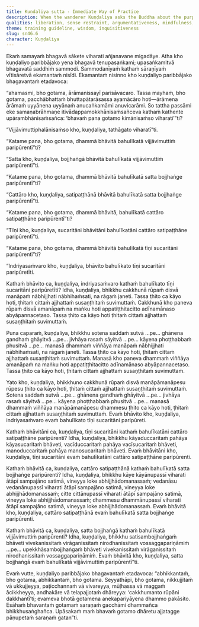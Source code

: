 ```yaml
---
title: Kuṇḍaliya sutta - Immediate Way of Practice
description: When the wanderer Kuṇḍaliya asks the Buddha about the purpose of his living the spiritual life, the Buddha describes a gradual path, beginning with sense restraint and leading to the experience of the fruit of true knowledge and liberation.
qualities: liberation, sense restraint, argumentativeness, mindfulness, equanimity, solitude, dispassion, ending, giving up, craving, suffering
theme: training guideline, wisdom, inquisitiveness
slug: sn46.6
character: Kuṇḍaliya
---
```


Ekaṁ samayaṁ bhagavā sākete viharati añjanavane migadāye. Atha kho kuṇḍaliyo paribbājako yena bhagavā tenupasaṅkami; upasaṅkamitvā bhagavatā saddhiṁ sammodi. Sammodanīyaṁ kathaṁ sāraṇīyaṁ vītisāretvā ekamantaṁ nisīdi. Ekamantaṁ nisinno kho kuṇḍaliyo paribbājako bhagavantaṁ etadavoca:

“ahamasmi, bho gotama, ārāmanissayī parisāvacaro. Tassa mayhaṁ, bho gotama, pacchābhattaṁ bhuttapātarāsassa ayamācāro hoti—ārāmena ārāmaṁ uyyānena uyyānaṁ anucaṅkamāmi anuvicarāmi. So tattha passāmi eke samaṇabrāhmaṇe itivādappamokkhānisaṁsañceva kathaṁ kathente upārambhānisaṁsañca: ‘bhavaṁ pana gotamo kimānisaṁso viharatī’”ti?

“Vijjāvimuttiphalānisaṁso kho, kuṇḍaliya, tathāgato viharatī”ti.

“Katame pana, bho gotama, dhammā bhāvitā bahulīkatā vijjāvimuttiṁ paripūrentī”ti?

“Satta kho, kuṇḍaliya, bojjhaṅgā bhāvitā bahulīkatā vijjāvimuttiṁ paripūrentī”ti.

“Katame pana, bho gotama, dhammā bhāvitā bahulīkatā satta bojjhaṅge paripūrentī”ti?

“Cattāro kho, kuṇḍaliya, satipaṭṭhānā bhāvitā bahulīkatā satta bojjhaṅge paripūrentī”ti.

“Katame pana, bho gotama, dhammā bhāvitā, bahulīkatā cattāro satipaṭṭhāne paripūrentī”ti?

“Tīṇi kho, kuṇḍaliya, sucaritāni bhāvitāni bahulīkatāni cattāro satipaṭṭhāne paripūrentī”ti.

“Katame pana, bho gotama, dhammā bhāvitā bahulīkatā tīṇi sucaritāni paripūrentī”ti?

“Indriyasaṁvaro kho, kuṇḍaliya, bhāvito bahulīkato tīṇi sucaritāni paripūretīti.

Kathaṁ bhāvito ca, kuṇḍaliya, indriyasaṁvaro kathaṁ bahulīkato tīṇi sucaritāni paripūretīti? Idha, kuṇḍaliya, bhikkhu cakkhunā rūpaṁ disvā manāpaṁ nābhijjhati nābhihaṁsati, na rāgaṁ janeti. Tassa ṭhito ca kāyo hoti, ṭhitaṁ cittaṁ ajjhattaṁ susaṇṭhitaṁ suvimuttaṁ. Cakkhunā kho paneva rūpaṁ disvā amanāpaṁ na maṅku hoti appatiṭṭhitacitto adīnamānaso abyāpannacetaso. Tassa ṭhito ca kāyo hoti ṭhitaṁ cittaṁ ajjhattaṁ susaṇṭhitaṁ suvimuttaṁ.

Puna caparaṁ, kuṇḍaliya, bhikkhu sotena saddaṁ sutvā …pe… ghānena gandhaṁ ghāyitvā …pe… jivhāya rasaṁ sāyitvā …pe… kāyena phoṭṭhabbaṁ phusitvā …pe… manasā dhammaṁ viññāya manāpaṁ nābhijjhati nābhihaṁsati, na rāgaṁ janeti. Tassa ṭhito ca kāyo hoti, ṭhitaṁ cittaṁ ajjhattaṁ susaṇṭhitaṁ suvimuttaṁ. Manasā kho paneva dhammaṁ viññāya amanāpaṁ na maṅku hoti appatiṭṭhitacitto adīnamānaso abyāpannacetaso. Tassa ṭhito ca kāyo hoti, ṭhitaṁ cittaṁ ajjhattaṁ susaṇṭhitaṁ suvimuttaṁ.

Yato kho, kuṇḍaliya, bhikkhuno cakkhunā rūpaṁ disvā manāpāmanāpesu rūpesu ṭhito ca kāyo hoti, ṭhitaṁ cittaṁ ajjhattaṁ susaṇṭhitaṁ suvimuttaṁ. Sotena saddaṁ sutvā …pe… ghānena gandhaṁ ghāyitvā …pe… jivhāya rasaṁ sāyitvā …pe… kāyena phoṭṭhabbaṁ phusitvā …pe… manasā dhammaṁ viññāya manāpāmanāpesu dhammesu ṭhito ca kāyo hoti, ṭhitaṁ cittaṁ ajjhattaṁ susaṇṭhitaṁ suvimuttaṁ. Evaṁ bhāvito kho, kuṇḍaliya, indriyasaṁvaro evaṁ bahulīkato tīṇi sucaritāni paripūreti.

Kathaṁ bhāvitāni ca, kuṇḍaliya, tīṇi sucaritāni kathaṁ bahulīkatāni cattāro satipaṭṭhāne paripūrenti? Idha, kuṇḍaliya, bhikkhu kāyaduccaritaṁ pahāya kāyasucaritaṁ bhāveti, vacīduccaritaṁ pahāya vacīsucaritaṁ bhāveti, manoduccaritaṁ pahāya manosucaritaṁ bhāveti. Evaṁ bhāvitāni kho, kuṇḍaliya, tīṇi sucaritāni evaṁ bahulīkatāni cattāro satipaṭṭhāne paripūrenti.

Kathaṁ bhāvitā ca, kuṇḍaliya, cattāro satipaṭṭhānā kathaṁ bahulīkatā satta bojjhaṅge paripūrenti? Idha, kuṇḍaliya, bhikkhu kāye kāyānupassī viharati ātāpī sampajāno satimā, vineyya loke abhijjhādomanassaṁ; vedanāsu vedanānupassī viharati ātāpī sampajāno satimā, vineyya loke abhijjhādomanassaṁ; citte cittānupassī viharati ātāpī sampajāno satimā, vineyya loke abhijjhādomanassaṁ; dhammesu dhammānupassī viharati ātāpī sampajāno satimā, vineyya loke abhijjhādomanassaṁ. Evaṁ bhāvitā kho, kuṇḍaliya, cattāro satipaṭṭhānā evaṁ bahulīkatā satta bojjhaṅge paripūrenti.

Kathaṁ bhāvitā ca, kuṇḍaliya, satta bojjhaṅgā kathaṁ bahulīkatā vijjāvimuttiṁ paripūrenti? Idha, kuṇḍaliya, bhikkhu satisambojjhaṅgaṁ bhāveti vivekanissitaṁ virāganissitaṁ nirodhanissitaṁ vossaggapariṇāmiṁ …pe… upekkhāsambojjhaṅgaṁ bhāveti vivekanissitaṁ virāganissitaṁ nirodhanissitaṁ vossaggapariṇāmiṁ. Evaṁ bhāvitā kho, kuṇḍaliya, satta bojjhaṅgā evaṁ bahulīkatā vijjāvimuttiṁ paripūrentī”ti.

Evaṁ vutte, kuṇḍaliyo paribbājako bhagavantaṁ etadavoca: “abhikkantaṁ, bho gotama, abhikkantaṁ, bho gotama. Seyyathāpi, bho gotama, nikkujjitaṁ vā ukkujjeyya, paṭicchannaṁ vā vivareyya, mūḷhassa vā maggaṁ ācikkheyya, andhakāre vā telapajjotaṁ dhāreyya: ‘cakkhumanto rūpāni dakkhantī’ti; evameva bhotā gotamena anekapariyāyena dhammo pakāsito. Esāhaṁ bhavantaṁ gotamaṁ saraṇaṁ gacchāmi dhammañca bhikkhusaṅghañca. Upāsakaṁ maṁ bhavaṁ gotamo dhāretu ajjatagge pāṇupetaṁ saraṇaṁ gatan”ti.
